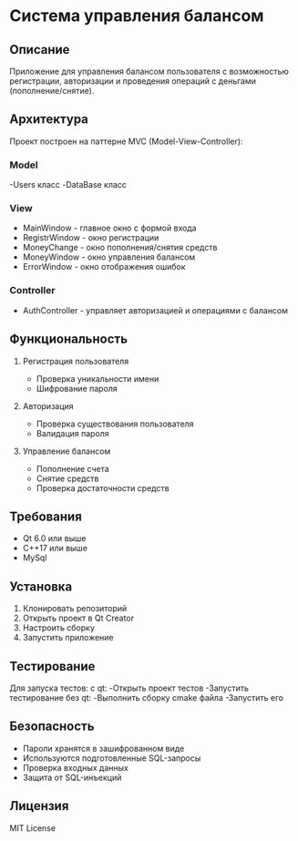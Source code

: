 # Система управления балансом

## Описание
Приложение для управления балансом пользователя с возможностью регистрации, авторизации и проведения операций с деньгами (пополнение/снятие).

## Архитектура
Проект построен на паттерне MVC (Model-View-Controller):

### Model
-Users класс
-DataBase класс

### View
- MainWindow - главное окно с формой входа
- RegistrWindow - окно регистрации
- MoneyChange - окно пополнения/снятия средств
- MoneyWindow - окно управления балансом
- ErrorWindow - окно отображения ошибок

### Controller
- AuthController - управляет авторизацией и операциями с балансом

## Функциональность
1. Регистрация пользователя
   - Проверка уникальности имени
   - Шифрование пароля
   
2. Авторизация
   - Проверка существования пользователя
   - Валидация пароля
   
3. Управление балансом
   - Пополнение счета
   - Снятие средств
   - Проверка достаточности средств

## Требования
- Qt 6.0 или выше
- C++17 или выше
- MySql

## Установка
1. Клонировать репозиторий
2. Открыть проект в Qt Creator
3. Настроить сборку
4. Запустить приложение

## Тестирование
Для запуска тестов:
с qt:
  -Открыть проект тестов
  -Запустить тестирование
без qt:
  -Выполнить сборку cmake файла
  -Запустить его

## Безопасность
- Пароли хранятся в зашифрованном виде
- Используются подготовленные SQL-запросы
- Проверка входных данных
- Защита от SQL-инъекций

## Лицензия
MIT License 
